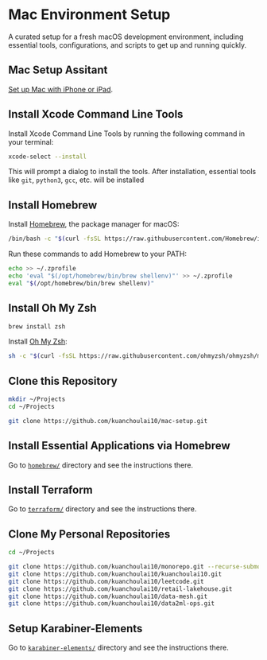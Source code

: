 # Mac Environment Setup

A curated setup for a fresh macOS development environment, including essential tools, configurations, and scripts to get up and running quickly.

## Mac Setup Assitant

[Set up Mac with iPhone or iPad](https://support.apple.com/en-us/122216).


## Install Xcode Command Line Tools

Install Xcode Command Line Tools by running the following command in your terminal:

```bash
xcode-select --install
```

This will prompt a dialog to install the tools. After installation, essential tools like `git`, `python3`, `gcc`, etc. will be installed

## Install Homebrew

Install [Homebrew](https://brew.sh/), the package manager for macOS:

```bash
/bin/bash -c "$(curl -fsSL https://raw.githubusercontent.com/Homebrew/install/HEAD/install.sh)"
```

Run these commands to add Homebrew to your PATH:

```bash
echo >> ~/.zprofile
echo 'eval "$(/opt/homebrew/bin/brew shellenv)"' >> ~/.zprofile
eval "$(/opt/homebrew/bin/brew shellenv)"
```

## Install Oh My Zsh

```bash
brew install zsh
```

Install [Oh My Zsh](https://ohmyz.sh/):

```bash
sh -c "$(curl -fsSL https://raw.githubusercontent.com/ohmyzsh/ohmyzsh/master/tools/install.sh)"
```

## Clone this Repository

```bash
mkdir ~/Projects
cd ~/Projects

git clone https://github.com/kuanchoulai10/mac-setup.git
```

## Install Essential Applications via Homebrew

Go to [`homebrew/`](./homebrew/) directory and see the instructions there.

## Install Terraform

Go to [`terraform/`](./terraform/) directory and see the instructions there.

## Clone My Personal Repositories

```bash
cd ~/Projects

git clone https://github.com/kuanchoulai10/monorepo.git --recurse-submodules
git clone https://github.com/kuanchoulai10/kuanchoulai10.git
git clone https://github.com/kuanchoulai10/leetcode.git
git clone https://github.com/kuanchoulai10/retail-lakehouse.git
git clone https://github.com/kuanchoulai10/data-mesh.git
git clone https://github.com/kuanchoulai10/data2ml-ops.git
```

## Setup Karabiner-Elements

Go to [`karabiner-elements/`](./karabiner-elements/) directory and see the instructions there.